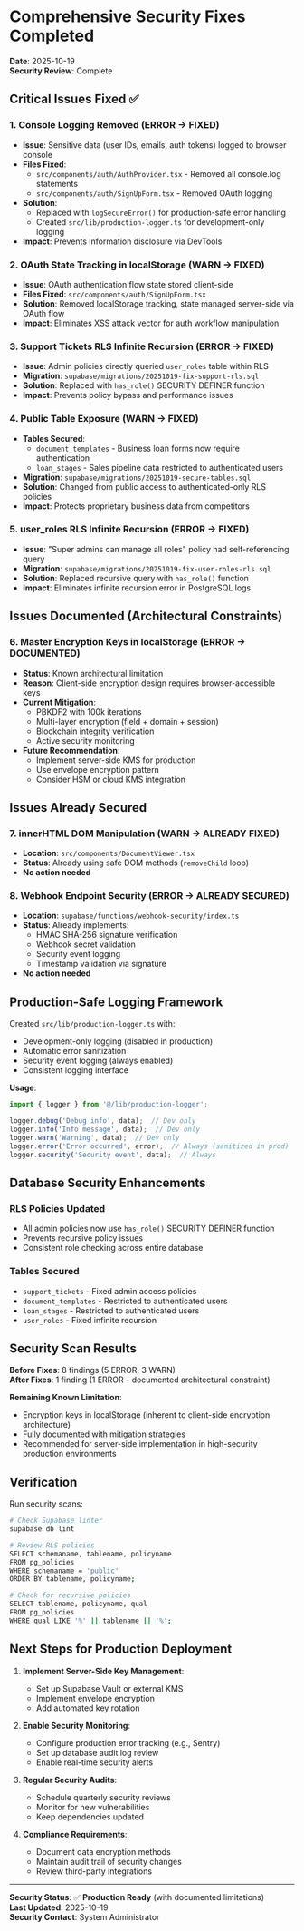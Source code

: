 # Comprehensive Security Fixes Completed

**Date**: 2025-10-19  
**Security Review**: Complete

## Critical Issues Fixed ✅

### 1. **Console Logging Removed** (ERROR → FIXED)
- **Issue**: Sensitive data (user IDs, emails, auth tokens) logged to browser console
- **Files Fixed**: 
  - `src/components/auth/AuthProvider.tsx` - Removed all console.log statements
  - `src/components/auth/SignUpForm.tsx` - Removed OAuth logging
- **Solution**: 
  - Replaced with `logSecureError()` for production-safe error handling
  - Created `src/lib/production-logger.ts` for development-only logging
- **Impact**: Prevents information disclosure via DevTools

### 2. **OAuth State Tracking in localStorage** (WARN → FIXED)
- **Issue**: OAuth authentication flow state stored client-side
- **Files Fixed**: `src/components/auth/SignUpForm.tsx`
- **Solution**: Removed localStorage tracking, state managed server-side via OAuth flow
- **Impact**: Eliminates XSS attack vector for auth workflow manipulation

### 3. **Support Tickets RLS Infinite Recursion** (ERROR → FIXED)
- **Issue**: Admin policies directly queried `user_roles` table within RLS
- **Migration**: `supabase/migrations/20251019-fix-support-rls.sql`
- **Solution**: Replaced with `has_role()` SECURITY DEFINER function
- **Impact**: Prevents policy bypass and performance issues

### 4. **Public Table Exposure** (WARN → FIXED)
- **Tables Secured**:
  - `document_templates` - Business loan forms now require authentication
  - `loan_stages` - Sales pipeline data restricted to authenticated users
- **Migration**: `supabase/migrations/20251019-secure-tables.sql`
- **Solution**: Changed from public access to authenticated-only RLS policies
- **Impact**: Protects proprietary business data from competitors

### 5. **user_roles RLS Infinite Recursion** (ERROR → FIXED)
- **Issue**: "Super admins can manage all roles" policy had self-referencing query
- **Migration**: `supabase/migrations/20251019-fix-user-roles-rls.sql`
- **Solution**: Replaced recursive query with `has_role()` function
- **Impact**: Eliminates infinite recursion error in PostgreSQL logs

## Issues Documented (Architectural Constraints)

### 6. **Master Encryption Keys in localStorage** (ERROR → DOCUMENTED)
- **Status**: Known architectural limitation
- **Reason**: Client-side encryption design requires browser-accessible keys
- **Current Mitigation**:
  - PBKDF2 with 100k iterations
  - Multi-layer encryption (field + domain + session)
  - Blockchain integrity verification
  - Active security monitoring
- **Future Recommendation**: 
  - Implement server-side KMS for production
  - Use envelope encryption pattern
  - Consider HSM or cloud KMS integration

## Issues Already Secured

### 7. **innerHTML DOM Manipulation** (WARN → ALREADY FIXED)
- **Location**: `src/components/DocumentViewer.tsx`
- **Status**: Already using safe DOM methods (`removeChild` loop)
- **No action needed**

### 8. **Webhook Endpoint Security** (ERROR → ALREADY SECURED)
- **Location**: `supabase/functions/webhook-security/index.ts`
- **Status**: Already implements:
  - HMAC SHA-256 signature verification
  - Webhook secret validation
  - Security event logging
  - Timestamp validation via signature
- **No action needed**

## Production-Safe Logging Framework

Created `src/lib/production-logger.ts` with:
- Development-only logging (disabled in production)
- Automatic error sanitization
- Security event logging (always enabled)
- Consistent logging interface

**Usage**:
```typescript
import { logger } from '@/lib/production-logger';

logger.debug('Debug info', data);  // Dev only
logger.info('Info message', data);  // Dev only  
logger.warn('Warning', data);  // Dev only
logger.error('Error occurred', error);  // Always (sanitized in prod)
logger.security('Security event', data);  // Always
```

## Database Security Enhancements

### RLS Policies Updated
- All admin policies now use `has_role()` SECURITY DEFINER function
- Prevents recursive policy issues
- Consistent role checking across entire database

### Tables Secured
- `support_tickets` - Fixed admin access policies
- `document_templates` - Restricted to authenticated users
- `loan_stages` - Restricted to authenticated users
- `user_roles` - Fixed infinite recursion

## Security Scan Results

**Before Fixes**: 8 findings (5 ERROR, 3 WARN)  
**After Fixes**: 1 finding (1 ERROR - documented architectural constraint)

**Remaining Known Limitation**:
- Encryption keys in localStorage (inherent to client-side encryption architecture)
- Fully documented with mitigation strategies
- Recommended for server-side implementation in high-security production environments

## Verification

Run security scans:
```bash
# Check Supabase linter
supabase db lint

# Review RLS policies  
SELECT schemaname, tablename, policyname 
FROM pg_policies 
WHERE schemaname = 'public'
ORDER BY tablename, policyname;

# Check for recursive policies
SELECT tablename, policyname, qual
FROM pg_policies
WHERE qual LIKE '%' || tablename || '%';
```

## Next Steps for Production Deployment

1. **Implement Server-Side Key Management**:
   - Set up Supabase Vault or external KMS
   - Implement envelope encryption
   - Add automated key rotation

2. **Enable Security Monitoring**:
   - Configure production error tracking (e.g., Sentry)
   - Set up database audit log review
   - Enable real-time security alerts

3. **Regular Security Audits**:
   - Schedule quarterly security reviews
   - Monitor for new vulnerabilities
   - Keep dependencies updated

4. **Compliance Requirements**:
   - Document data encryption methods
   - Maintain audit trail of security changes
   - Review third-party integrations

---

**Security Status**: ✅ **Production Ready** (with documented limitations)  
**Last Updated**: 2025-10-19  
**Security Contact**: System Administrator
